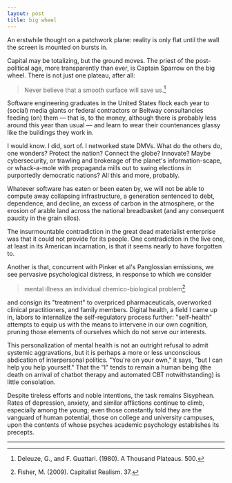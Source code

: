 ```yaml
---
layout: post
title: big wheel
---
```


An erstwhile thought on a patchwork plane: reality is only flat until the wall the screen is mounted on bursts in.

Capital may be totalizing, but the ground moves. The priest of the post-political age, more transparently than ever, is Captain Sparrow on the big wheel. There is not just one plateau, after all:

> Never believe that a smooth surface will save us.[^1]

Software engineering graduates in the United States flock each year to (social) media giants or federal contractors or Beltway consultancies feeding (on) them &mdash; that is, to the money, although there is probably less around this year than usual &mdash; and learn to wear their countenances glassy like the buildings they work in.

I would know. I did, sort of. I networked state DMVs. What do the others do, one wonders? Protect the nation? Connect the globe? Innovate? Maybe cybersecurity, or trawling and brokerage of the planet's information-scape, or whack-a-mole with propaganda mills out to swing elections in purportedly democratic nations? All this and more, probably.

Whatever software has eaten or been eaten by, we will not be able to compute away collapsing infrastructure, a generation sentenced to debt, dependence, and decline, an excess of carbon in the atmosphere, or the erosion of arable land across the national breadbasket (and any consequent paucity in the grain silos).

The insurmountable contradiction in the great dead materialist enterprise was that it could not provide for its people. One contradiction in the live one, at least in its American incarnation, is that it seems nearly to have forgotten to.

Another is that, concurrent with Pinker et al's Panglossian emissions, we see pervasive psychological distress, in response to which we consider

> mental illness an individual chemico-biological problem[^2]

and consign its "treatment" to overpriced pharmaceuticals, overworked clinical practitioners, and family members. Digital health, a field I came up in, labors to internalize the self-regulatory process further: "self-health" attempts to equip us with the means to intervene in our own cognition, pruning those elements of ourselves which do not serve our interests. 

This personalization of mental health is not an outright refusal to admit systemic aggravations, but it is perhaps a more or less unconscious abdication of interpersonal politics. "You're on your own," it says, "but I can help you help yourself." That the "I" tends to remain a human being (the death on arrival of chatbot therapy and automated CBT notwithstanding) is little consolation.

Despite tireless efforts and noble intentions, the task remains Sisyphean. Rates of depression, anxiety, and similar afflictions continue to climb, especially among the young; even those constantly told they are the vanguard of human potential, those on college and university campuses, upon the contents of whose psyches academic psychology establishes its precepts.

---

[^1]: Deleuze, G., and F. Guattari. (1980). A Thousand Plateaus. 500.

[^2]: Fisher, M. (2009). Capitalist Realism. 37.
